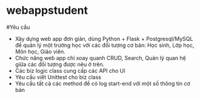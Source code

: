# webappstudent

#Yêu cầu
- Xây dựng web app đơn giản, dùng Python + Flask + Postgresql/MySQL để quản lý một trường học với các đối tượng cơ bản: Học sinh, Lớp học, Môn học, Giáo viên.
- Chức năng web app chỉ xoay quanh CRUD, Search, Quản lý quan hệ giữa các đối tượng được nêu ở trên.
- Các biz logic class cung cấp các API cho UI
- Yêu cầu viết Unittest cho biz class
- Yêu cầu tất cả các method đề có log start-end với một số thông tin cơ bản